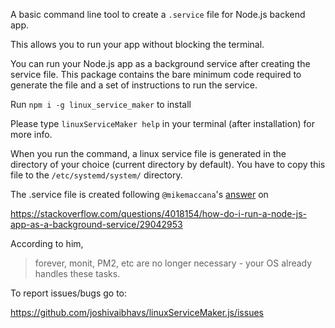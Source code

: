 A basic command line tool to create a `.service` file for Node.js backend app. 

This allows you to run your app without blocking the terminal.

You can run your Node.js app as a background service after creating the service file. This package contains the bare minimum code required to generate the file and a set of instructions to run the service.

Run `npm i -g linux_service_maker` to install

Please type `linuxServiceMaker help` in your terminal (after installation) for more info.

When you run the command, a linux service file is generated in the directory of your choice (current directory by default). You have to copy this file to the `/etc/systemd/system/` directory.

The .service file is created following `@mikemaccana`'s <a href="https://stackoverflow.com/questions/4018154/how-do-i-run-a-node-js-app-as-a-background-service/29042953#29042953">answer</a> on

https://stackoverflow.com/questions/4018154/how-do-i-run-a-node-js-app-as-a-background-service/29042953

According to him,
>forever, monit, PM2, etc are no longer necessary - your OS already handles these tasks.


To report issues/bugs go to:

https://github.com/joshivaibhavs/linuxServiceMaker.js/issues
